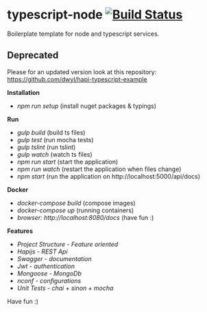 # typescript-node [![Build Status](https://travis-ci.org/Talento90/typescript-node.svg?branch=master)](https://travis-ci.org/Talento90/typescript-node)

Boilerplate template for node and typescript services.

## Deprecated
Please for an updated version look at this repository: https://github.com/dwyl/hapi-typescript-example


**Installation**

* *npm run setup* (install nuget packages & typings)

**Run**

* *gulp build* (build ts files)
* *gulp test* (run mocha tests)
* *gulp tslint* (run tslint)
* *gulp watch* (watch ts files)
* *npm run start* (start the application)
* *npm run watch* (restart the application when files change)
* *npm start* (run the application on http://localhost:5000/api/docs)

**Docker**
* *docker-compose build* (compose images)
* *docker-compose up* (running containers)
* *browser: http://localhost:8080/docs* (have fun :)

**Features**

* *Project Structure - Feature oriented*
* *Hapijs - REST Api*
* *Swagger - documentation*
* *Jwt - authentication*
* *Mongoose - MongoDb*
* *nconf - configurations*
* *Unit Tests - chai + sinon + mocha*

Have fun :)
